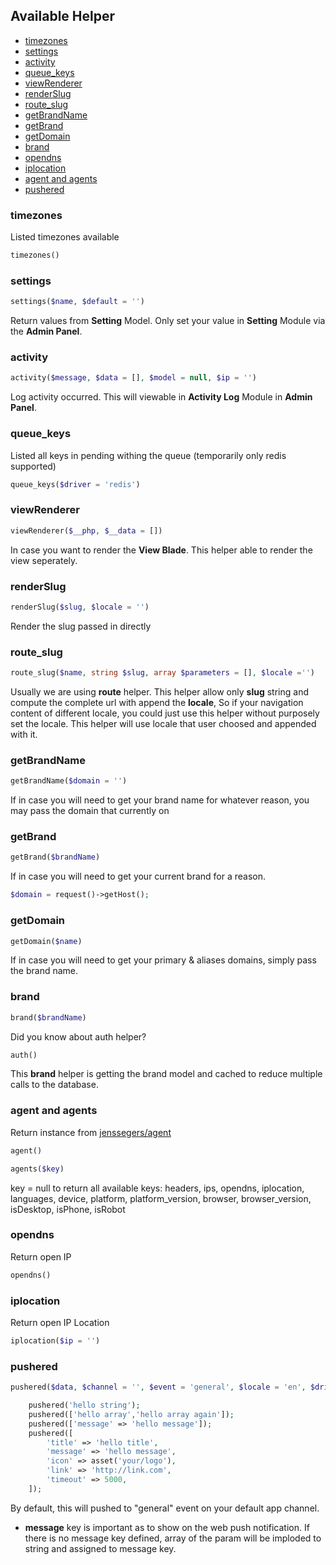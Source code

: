 ## Available Helper

- [timezones](#timezones)
- [settings](#settings)
- [activity](#activity)
- [queue_keys](#queue_keys)
- [viewRenderer](#viewRenderer)
- [renderSlug](#renderSlug)
- [route_slug](#route_slug)
- [getBrandName](#getBrandName)
- [getBrand](#getBrand)
- [getDomain](#getDomain)
- [brand](#brand)
- [opendns](#opendns)
- [iplocation](#iplocation)
- [agent and agents](#agent-and-agents)
- [pushered](#pushered)

### <a name="timezones"></a>timezones

Listed timezones available

```php
timezones()
```

### <a name="settings"></a>settings

```php
settings($name, $default = '')
```

Return values from **Setting** Model.
Only set your value in **Setting** Module via the **Admin Panel**.

### <a name="activity"></a>activity

```php
activity($message, $data = [], $model = null, $ip = '')
```

Log activity occurred.
This will viewable in **Activity Log** Module in **Admin Panel**.

### <a name="queue_keys"></a>queue_keys

Listed all keys in pending withing the queue (temporarily only redis supported)

```php
queue_keys($driver = 'redis')
```

### <a name="viewRenderer"></a>viewRenderer

```php
viewRenderer($__php, $__data = [])
```

In case you want to render the **View Blade**.
This helper able to render the view seperately.


### <a name="renderSlug"></a>renderSlug

```php
renderSlug($slug, $locale = '')
```

Render the slug passed in directly

### <a name="route_slug"></a>route_slug

```php
route_slug($name, string $slug, array $parameters = [], $locale ='')
```

Usually we are using **route** helper.
This helper allow only **slug** string and compute the complete url with append the **locale**,
So if your navigation content of different locale, you could just use this helper without purposely set the locale.
This helper will use locale that user choosed and appended with it.

### <a name="getBrandName"></a>getBrandName

```php
getBrandName($domain = '')
```

If in case you will need to get your brand name for whatever reason, you may pass the domain that currently on

### <a name="getBrand"></a>getBrand

```php
getBrand($brandName)
```

If in case you will need to get your current brand for a reason.

```php
$domain = request()->getHost();
```

### <a name="getDomain"></a>getDomain

```php
getDomain($name)
```

If in case you will need to get your primary & aliases domains, simply pass the brand name.

### <a name="brand"></a>brand

```php
brand($brandName)
```

Did you know about auth helper?

```php
auth()
```

This **brand** helper is getting the brand model and cached to reduce multiple calls to the database.

### <a name="agent-and-agents"></a>agent and agents

Return instance from [jenssegers/agent](https://github.com/jenssegers/agent)

```php
agent()
```

```php
agents($key)
```

key = null to return all
available keys:
headers, ips, opendns, iplocation, languages, device, platform, platform_version, browser, browser_version, isDesktop, isPhone, isRobot

### <a name="opendns"></a>opendns

Return open IP

```php
opendns()
```

### <a name="iplocation"></a>iplocation

Return open IP Location

```php
iplocation($ip = '')
```

### <a name="pushered"></a>pushered

```php
pushered($data, $channel = '', $event = 'general', $locale = 'en', $driver = '');
```

```php
    pushered('hello string');
    pushered(['hello array','hello array again']);
    pushered(['message' => 'hello message']);
    pushered([
        'title' => 'hello title',
        'message' => 'hello message',
        'icon' => asset('your/logo'),
        'link' => 'http://link.com',
        'timeout' => 5000,
    ]);
```

By default, this will pushed to "general" event on your default app channel.

- **message** key is important as to show on the web push notification. If there is no message key defined, array of the param will be imploded to string and assigned to message key.
